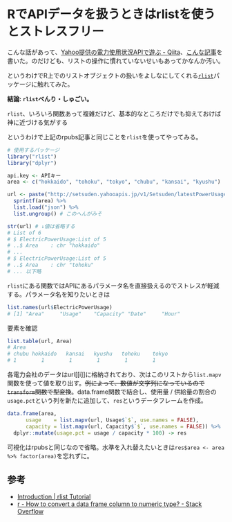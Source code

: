 # RでAPIデータを扱うときはrlistを使うとストレスフリー

こんな話があって、[Yahoo提供の電力使用状況APIで遊ぶ - Qiita](http://qiita.com/Gen6/items/1d17d0af1cf7dfb3abbd)、[こんな記事](http://rpubs.com/uri-sy/yahoo_latest_power_usage_api)を書いた。のだけども、リストの操作に慣れていないせいもあってかなんか汚い。

というわけでR上でのリストオブジェクトの扱いをよしなにしてくれる[`rlist`](http://cran.r-project.org/web/packages/rlist/index.html)パッケージに触れてみた。

**結論: `rlist`べんり・しゅごい。**
  
`rlist`、いろいろ関数あって複雑だけど、基本的なところだけでも抑えておけば神に近づける気がする
  
というわけで上記のrpubs記事と同じことを`rlist`を使ってやってみる。

```r
# 使用するパッケージ
library("rlist")
library("dplyr")
```

```r
api.key <- APIキー
area <- c("hokkaido", "tohoku", "tokyo", "chubu", "kansai", "kyushu")

url <- paste("http://setsuden.yahooapis.jp/v1/Setsuden/latestPowerUsage?appid=", api.key, "&area=%s&output=json", sep = "") %>%
  sprintf(area) %>% 
  list.load("json") %>% 
  list.ungroup() # このへんがみそ
```

```r
str(url) # ↓値は省略する
# List of 6
# $ ElectricPowerUsage:List of 5
# ..$ Area    : chr "hokkaido"
# ...
# $ ElectricPowerUsage:List of 5
# ..$ Area    : chr "tohoku"
# ... 以下略
```

`rlist`にある関数ではAPIにあるパラメータ名を直接扱えるのでストレスが軽減する。パラメータ名を知りたいときは

```r
list.names(url$ElectricPowerUsage)
# [1] "Area"     "Usage"    "Capacity" "Date"     "Hour"    
```

要素を確認

```r
list.table(url, Area)
# Area
# chubu hokkaido   kansai   kyushu   tohoku    tokyo 
# 1        1        1        1        1        1
```

各電力会社のデータはurl[[i]]に格納されており、次はこのリストから`list.mapv`関数を使って値を取り出す。~~例によって、数値が文字列になっているので`transform`関数で型変換~~。data.frame関数で結合し、使用量 / 供給量の割合の`usage.pct`という列を新たに追加して、`res`というデータフレームを作成。

```r
data.frame(area,
      usage    = list.mapv(url, Usage$`$`, use.names = FALSE), 
      capacity = list.mapv(url, Capacity$`$`, use.names = FALSE)) %>% 
  dplyr::mutate(usage.pct = usage / capacity * 100) -> res
```

可視化はrpubsと同じなので省略。水準を入れ替えたいときは`res$area <- area %>% factor(area)`を忘れずに。

## 参考

* [Introduction | rlist Tutorial](http://renkun.me/rlist-tutorial/)
* [r - How to convert a data frame column to numeric type? - Stack Overflow](http://stackoverflow.com/questions/2288485/how-to-convert-a-data-frame-column-to-numeric-type)
